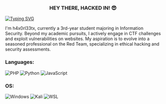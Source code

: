 <h3 align="center">HEY THERE, HACKED IN! 😎</h3>

[![Typing SVG](https://readme-typing-svg.demolab.com?font=Fira+Code&duration=3000&pause=300&color=00F733&center=true&vCenter=true&random=false&width=1000&lines=Hacked+by+h4x0rl33tx)](https://git.io/typing-svg)

<p>I'm h4x0rl33tx, currently a 3rd-year student majoring in Information Security. Beyond my academic pursuits, I actively engage in CTF challenges and exploit vulnerabilities on websites. My aspiration is to evolve into a seasoned professional on the Red Team, specializing in ethical hacking and security assessments.</p>

<h3 align="left">Languages:</h3>

![PHP](https://img.shields.io/badge/php-%23777BB4.svg?style=for-the-badge&logo=php&logoColor=white) ![Python](https://img.shields.io/badge/Python-14354C?style=for-the-badge&logo=python&logoColor=blue) ![JavaScript](https://img.shields.io/badge/javascript-%23323330.svg?style=for-the-badge&logo=javascript&logoColor=%23F7DF1E)

<h3 align="left">OS:</h3>

![Windows](https://img.shields.io/badge/Windows-0078D6?style=for-the-badge&logo=windows&logoColor=white) ![Kali](https://img.shields.io/badge/Kali-268BEE?style=for-the-badge&logo=kalilinux&logoColor=black) ![WSL](https://img.shields.io/badge/WSL-0a97f5?style=for-the-badge&logo=linux&logoColor=black)
